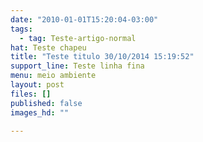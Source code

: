 ```yaml
---
date: "2010-01-01T15:20:04-03:00"
tags:
  - tag: Teste-artigo-normal
hat: Teste chapeu
title: "Teste titulo 30/10/2014 15:19:52"
support_line: Teste linha fina
menu: meio ambiente
layout: post
files: []
published: false
images_hd: ""

---
```

